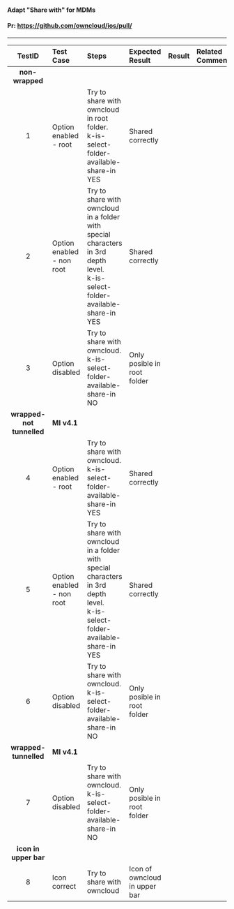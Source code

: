 #### Adapt "Share with" for MDMs

#### Pr: https://github.com/owncloud/ios/pull/


---

 
| TestID | Test Case | Steps | Expected Result | Result | Related Comment |
| :----: | :-------- | :---- | :-------------- | :----: | :-------------- |
|**non-wrapped**|||||
| 1 | Option enabled - root | Try to share with owncloud in root folder.<br>k-is-select-folder-available-share-in YES | Shared correctly | |  |
| 2 | Option enabled - non root | Try to share with owncloud in a folder with special characters in 3rd depth level.<br>k-is-select-folder-available-share-in YES| Shared correctly | |  |
| 3 | Option disabled | Try to share with owncloud. <br>k-is-select-folder-available-share-in NO | Only posible in root folder  | |  |
|**wrapped-not tunnelled**| **MI v4.1**||||
| 4 | Option enabled - root| Try to share with owncloud.<br>k-is-select-folder-available-share-in YES | Shared correctly | |  |
| 5 | Option enabled - non root | Try to share with owncloud in a folder with special characters in 3rd depth level.<br>k-is-select-folder-available-share-in YES | Shared correctly | |  |
| 6 | Option disabled | Try to share with owncloud.<br>k-is-select-folder-available-share-in NO | Only posible in root folder  |  |  |
|**wrapped-tunnelled**|**MI v4.1**||||
| 7 | Option disabled | Try to share with owncloud.<br>k-is-select-folder-available-share-in NO | Only posible in root folder  | |  |
|**icon in upper bar**|||||
| 8 | Icon correct | Try to share with owncloud | Icon of owncloud in upper bar  |  |  |

